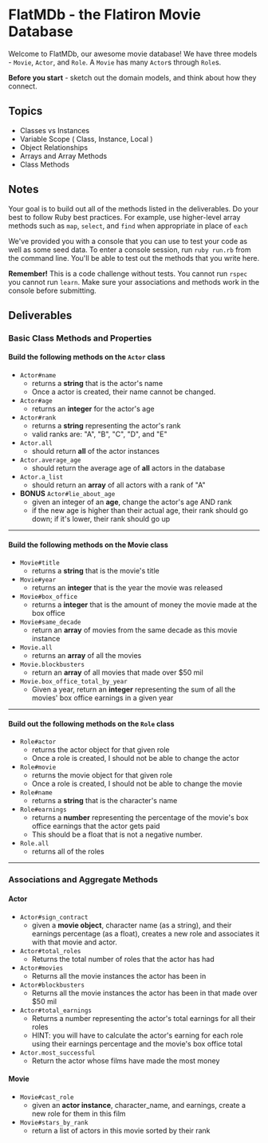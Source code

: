 # FlatMDb - the Flatiron Movie Database

Welcome to FlatMDb, our awesome movie database! We have three models - `Movie`, `Actor`, and `Role`. A `Movie` has many `Actor`s through `Role`s.

**Before you start** - sketch out the domain models, and think about how they connect.

## Topics

- Classes vs Instances
- Variable Scope ( Class, Instance, Local )
- Object Relationships
- Arrays and Array Methods
- Class Methods

## Notes

Your goal is to build out all of the methods listed in the deliverables. Do your best to follow Ruby best practices. For example, use higher-level array methods such as `map`, `select`, and `find` when appropriate in place of `each`

We've provided you with a console that you can use to test your code as well as some seed data. To enter a console session, run `ruby run.rb` from the command line. You'll be able to test out the methods that you write here.

**Remember!** This is a code challenge without tests. You cannot run `rspec` you cannot run `learn`. Make sure your associations and methods work in the console before submitting.

## Deliverables

### Basic Class Methods and Properties

#### Build the following methods on the `Actor` class

- `Actor#name`
  - returns a **string** that is the actor's name
  - Once a actor is created, their name cannot be changed.
- `Actor#age`
  - returns an **integer** for the actor's age
- `Actor#rank`
  - returns a **string** representing the actor's rank
  - valid ranks are: "A", "B", "C", "D", and "E"
- `Actor.all`
  - should return **all** of the actor instances
- `Actor.average_age`
  - should return the average age of **all** actors in the database
- `Actor.a_list`
  - should return an **array** of all actors with a rank of "A"
- **BONUS** `Actor#lie_about_age`
  - given an integer of an **age**, change the actor's age AND rank 
  - if the new age is higher than their actual age, their rank should go down; if it's lower, their rank should go up

---

#### Build the following methods on the Movie class

- `Movie#title`
  - returns a **string** that is the movie's title
- `Movie#year`
  - returns an **integer** that is the year the movie was released
- `Movie#box_office`
  - returns a **integer** that is the amount of money the movie made at the box office
- `Movie#same_decade`
  - return an **array** of movies from the same decade as this movie instance
- `Movie.all`
  - returns an **array** of all the movies
- `Movie.blockbusters`
  - return an **array** of all movies that made over $50 mil
- `Movie.box_office_total_by_year`
  - Given a year, return an **integer** representing the sum of all the movies' box office earnings in a given year

---

#### Build out the following methods on the `Role` class

- `Role#actor`
  - returns the actor object for that given role
  - Once a role is created, I should not be able to change the actor
- `Role#movie`
  - returns the movie object for that given role
  - Once a role is created, I should not be able to change the movie
- `Role#name`
  - returns a **string** that is the character's name
- `Role#earnings`
  - returns a **number** representing the percentage of the movie's box office earnings that the actor gets paid
  - This should be a float that is not a negative number.
- `Role.all`
  - returns all of the roles

---

### Associations and Aggregate Methods

#### Actor

- `Actor#sign_contract`
  - given a **movie object**, character name (as a string), and their earnings percentage (as a float), creates a new role and associates it with that movie and actor.
- `Actor#total_roles`
  - Returns the total number of roles that the actor has had
- `Actor#movies`
  - Returns all the movie instances the actor has been in
- `Actor#blockbusters`
  - Returns all the movie instances the actor has been in that made over $50 mil
- `Actor#total_earnings`
  - Returns a number representing the actor's total earnings for all their roles
  - HINT: you will have to calculate the actor's earning for each role using their earnings percentage and the movie's box office total
- `Actor.most_successful`
  - Return the actor whose films have made the most money

#### Movie

- `Movie#cast_role`
  - given an **actor instance**, character_name, and earnings, create a new role for them in this film
- `Movie#stars_by_rank`
  - return a list of actors in this movie sorted by their rank
